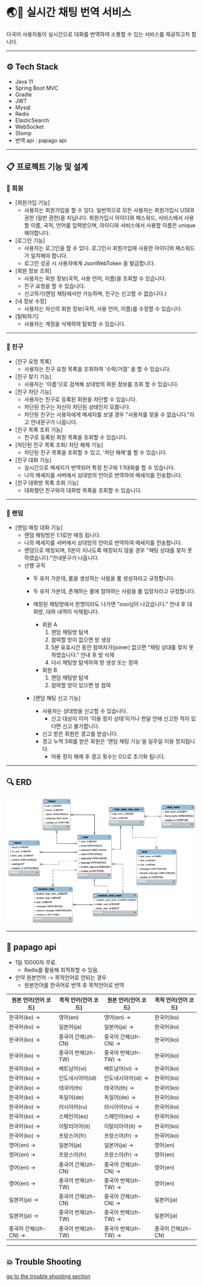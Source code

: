 # 🌏💬 실시간 채팅 번역 서비스

다국어 사용자들이 실시간으로 대화를 번역하여 소통할 수 있는 서비스를 제공하고자 합니다.

---
## ⚙️ Tech Stack

- Java 11
- Spring Boot MVC
- Gradle
- JWT
- Mysql
- Redis
- ElasticSearch
- WebSocket
- Stomp
- 번역 api : papago api
---

## 📋 프로젝트 기능 및 설계
### 🙋 회원
- [회원가입 기능]
    - 사용자는 회원가입을 할 수 있다. 일반적으로 모든 사용자는 회원가입시 USER 권한 (일반 권한)을 지닙니다.
      회원가입시 아이디와 패스워드, 서비스에서 사용할 이름, 국적, 언어를 입력받으며, 아이디와 서비스에서 사용할 이름은 unique 해야합니다.
- [로그인 기능]
    - 사용자는 로그인을 할 수 있다. 로그인시 회원가입때 사용한 아이디와 패스워드가 일치해야 합니다.
    - 로그인 성공 시 사용자에게 JsonWebToken 을 발급합니다.
- [회원 정보 조회]
    - 사용자는 회원 정보(국적, 사용 언어, 이름)을 조회할 수 있습니다.
    - 친구 요청을 할 수 있습니다.
    - 신고하기(랜덤 채팅에서만 가능하며, 친구는 신고할 수 없습니다.)
- [내 정보 수정]
    - 사용자는 자신의 회원 정보(국적, 사용 언어, 이름)를 수정할 수 있습니다.
- [탈퇴하기]
    - 사용자는 계정을 삭제하여 탈퇴할 수 있습니다.
---
### 👯 친구
- [친구 요청 목록]
  - 사용자는 친구 요청 목록을 조회하여 '수락/거절' 을 할 수 있습니다. 
- [친구 찾기 기능]
    - 사용자는 '이름'으로 검색해 상대방의 회원 정보를 조회 할 수 있습니다.
- [친구 차단 기능]
    - 사용자는 친구로 등록된 회원을 차단할 수 있습니다.
    - 차단된 친구는 자신이 차단된 상태인지 모릅니다.
    - 차단된 친구는 사용자에게 메세지를 보낼 경우 "사용자를 찾을 수 없습니다."라고 안내문구가 나옵니다.
- [친구 목록 조회 기능]
    - 친구로 등록된 회원 목록을 조회할 수 있습니다.
- [차단된 친구 목록 조회/ 차단 해제 기능]
    - 차단된 친구 목록을 조회할 수 있고, '차단 해제'를 할 수 있습니다.
- [친구 대화 기능]
    - 실시간으로 메세지가 번역되어 특정 친구와 1:1대화를 할 수 있습니다.
    - 나의 메세지를 서버에서 상대방의 언어로 번역하여 메세지를 전송합니다.
- [친구 대화방 목록 조회 기능]
    - 대화했던 친구와의 대화방 목록을 조회할 수 있습니다.
---
### 🎲 랜덤
- [랜덤 매칭 대화 기능]
  - 랜덤 채팅방은 1:1로만 매칭 됩니다.
  - 나의 메세지를 서버에서 상대방의 언어로 번역하여 메세지를 전송합니다.
  - 랜덤으로 매칭되며, 5분이 지나도록 매칭되지 않을 경우 "채팅 상대를 찾지 못 하였습니다."안내문구가 나옵니다.
  - 선행 규칙
    - 두 유저 가운데, 룸을 생성하는 사람을 룸 생성자라고 규정합니다.
    - 두 유저 가운데, 존재하는 룸에 참여하는 사람을 룸 입장자라고 규정합니다.
    - 매칭된 채팅방에서 한명이라도 나가면 "ooo님이 나갔습니다." 안내 후 대화방, 대화 내역이 삭제됩니다.
        - 회원 A
            1. 랜덤 채팅방 탐색
            2. 참여할 방이 없으면 방 생성
            3. 5분 유효시간 동안 참여자가(joiner) 없으면 "채팅 상대를 찾지 못 하였습니다." 안내 후 방 삭제
            4. 다시 채팅방 탐색하여 방 생성 또는 참여
        - 회원 B
            1. 랜덤 채팅방 탐색
            2. 참여할 방이 있으면 방 참여

    - [랜덤 채팅 신고 기능]
        - 사용자는 상대방을 신고할 수 있습니다.
          - 신고 대상이 이미 '이용 정지 상태'이거나 한달 안에 신고한 적이 있다면 신고 불가합니다.
        - 신고 받은 회원은 경고를 받습니다.
        - 경고 누적 3회를 받은 회원은 '랜덤 채팅 기능'을 일주일 이용 정지됩니다.
          - 아용 정지 해제 후 경고 횟수는 0으로 초기화 됩니다.
---

## 🔍 ERD
![](docs/erd.png)

---
## 🐥 papago api
- 1일 10000자 무료.
  - Redis를 활용해 최적화할 수 있음. 
- 만약 원본언어 -> 목적언어로 안되는 경우
    - 원본언어를 한국어로 번역 후 목적언어로 번역

| 원본 언어(언어 코드)	   | 	목적 언어(언어 코드)	  |	원본 언어(언어 코드)		|목적 언어(언어 코드)|
|-----------------|-----------------|---|---|
| 한국어(ko)	→       | 	영어(en)	        |	영어(en)	→|	한국어(ko)|
| 한국어(ko)	→       | 	일본어(ja)	       | 	일본어(ja)	→|	한국어(ko)|             
| 한국어(ko)	→       | 	중국어 간체(zh-CN)	 | 	중국어 간체(zh-CN)	→|	한국어(ko)  |     
| 한국어(ko)	→       | 	중국어 번체(zh-TW)	 | 	중국어 번체(zh-TW)	→|	한국어(ko)  |     
| 한국어(ko)	→       | 	베트남어(vi)	      | 	베트남어(vi)	→|	한국어(ko)    |        
| 한국어(ko)	→       | 	인도네시아어(id)	    | 	인도네시아어(id)	→|	한국어(ko)   |       
| 한국어(ko)	→       | 	태국어(th)	       | 	태국어(th)	→|	한국어(ko)     |        
| 한국어(ko)	→       | 	독일어(de)	       | 	독일어(de)	→|	한국어(ko)     |        
| 한국어(ko)	→       | 	러시아어(ru)	      | 	러시아어(ru)	→|	한국어(ko)     |       
| 한국어(ko)	→       | 	스페인어(es)	      | 	스페인어(es)	→|	한국어(ko)     |       
| 한국어(ko)	→       | 	이탈리아어(it)	     | 	이탈리아어(it)	→|	한국어(ko)        |   
| 한국어(ko)	→       | 	프랑스어(fr)	      | 	프랑스어(fr)	→|	한국어(ko)      |      
| 영어(en)	→        | 	일본어(ja)	       | 	일본어(ja)	→|	영어(en)       |       
| 영어(en)	→        | 	프랑스어(fr)	      | 	프랑스어(fr)	→|	영어(en)       |      
| 영어(en)	→        | 	중국어 간체(zh-CN)	 | 	중국어 간체(zh-CN)	→|	영어(en)      |  
| 영어(en)	→        | 	중국어 번체(zh-TW)	 | 	중국어 번체(zh-TW)	→|	영어(en)     |   
| 일본어(ja)	→       | 	중국어 간체(zh-CN)	 | 	중국어 간체(zh-CN)	→|	일본어(ja)      | 
| 일본어(ja)	→       | 	중국어 번체(zh-TW)	 | 	중국어 번체(zh-TW)	→|	일본어(ja)       |
| 중국어 간체(zh-CN)	→ | 	중국어 번체(zh-TW)	 | 	중국어 번체(zh-TW)	→|	중국어 간체(zh-CN) |

---

## 💥 Trouble Shooting
[go to the trouble shooting section](docs/TROUBLE_SHOOTING.md)